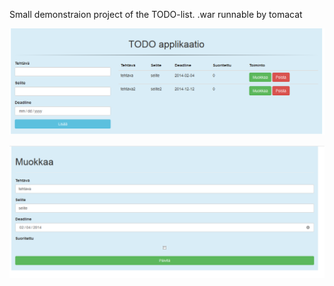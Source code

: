 Small demonstraion 	project of the TODO-list.
.war runnable by tomacat

![Image of program](kuva1.PNG)

![Image of programs edit form](kuva2.PNG)
